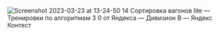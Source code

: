 ![Screenshot 2023-03-23 at 13-24-50 14  Сортировка вагонов lite — Тренировки по алгоритмам 3 0 от Яндекса — Дивизион B — Яндекс Контест](https://user-images.githubusercontent.com/88425424/227174968-137191f0-11bd-4554-a6cf-257c6caa3fab.png)
